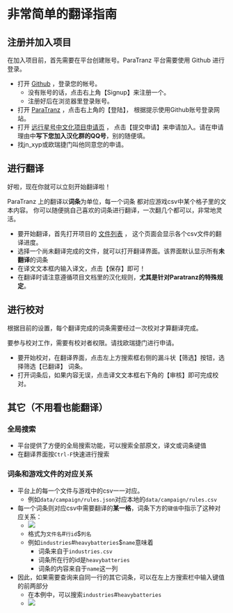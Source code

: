 # 非常简单的翻译指南

## 注册并加入项目
在加入项目前，首先需要在平台创建账号。ParaTranz 平台需要使用 Github 进行登录。
- 打开 [Github](https://github.com/) ，登录您的帐号。
    - 没有账号的话，点击右上角【Signup】来注册一个。
    - 注册好后在浏览器里登录账号。
- 打开 [ParaTranz](https://paratranz.cn/) ，点击右上角的【登陆】，
  根据提示使用Github账号登录网站。
- 打开 [远行星号中文化项目申请页](https://paratranz.cn/projects/3489/applications) ，
  点击【提交申请】来申请加入。请在申请理由中**写下您加入汉化群的QQ号**，别的随便填。
- 找jn_xyp或欧瑞捷门叫他同意您的申请。

## 进行翻译
好啦，现在你就可以立刻开始翻译啦！

ParaTranz 上的翻译以**词条**为单位，每一个词条
都对应游戏csv中某个格子里的文本内容。
你可以随便挑自己喜欢的词条进行翻译，一次翻几个都可以，非常地灵活。

- 要开始翻译，首先打开项目的 [文件列表](https://paratranz.cn/projects/3489/files) ，
  这个页面会显示各个csv文件的翻译进度。
- 选择一个尚未翻译完成的文件，就可以打开翻译界面。该界面默认显示所有**未翻译**的词条
- 在译文文本框内输入译文，点击【保存】即可！
- 在翻译时请注意遵循项目文档里的汉化规则，**尤其是针对Paratranz的特殊规定**。

## 进行校对
根据目前的设置，每个翻译完成的词条需要经过一次校对才算翻译完成。

要参与校对工作，需要有校对者权限。请找欧瑞捷门进行申请。

- 要开始校对，在翻译界面，点击左上方搜索框右侧的漏斗状【筛选】按钮，选择筛选【已翻译】
  词条。
- 打开词条后，如果内容无误，点击译文文本框右下角的【审核】即可完成校对。

## 其它（不用看也能翻译）
### 全局搜索
- 平台提供了方便的全局搜索功能，可以搜索全部原文，译文或词条键值
- 在翻译界面按`Ctrl-F`快速进行搜索

### 词条和游戏文件的对应关系
- 平台上的每一个文件与游戏中的csv一一对应。
  - 例如`data/campaign/rules.json`对应本地的`data/campaign/rules.csv`
- 每一个词条则对应csv中需要翻译的**某一格**，词条下方的`键值`中指示了这种对应关系：
  - ![][string-kv]
  - 格式为`文件名`#`行id`$`列名`
  - 例如`industries`#`heavybatteries`$`name`意味着
    - 词条来自于`industries.csv`
    - 词条所在行的id是`heavybatteries`
    - 词条的内容来自于`name`这一列
- 因此，如果需要查询来自同一行的其它词条，可以在左上方搜索栏中输入键值的前两部分
  - 在本例中，可以搜索`industries`#`heavybatteries`
  - ![][kv-search]


[string-kv]:string-kv.png
[kv-search]:kv-search.png